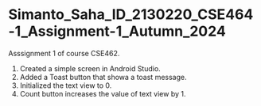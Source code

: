 # Simanto_Saha_ID_2130220_CSE464-1_Assignment-1_Autumn_2024
Asssignment 1 of course CSE462.

1. Created a simple screen in Android Studio.
2. Added a Toast button that showa a toast message.
3. Initialized the text view to 0.
4. Count button increases the value of text view by 1.
